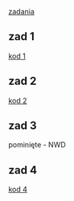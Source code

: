 [zadania](https://www.algorytm.edu.pl/rekurencja-cwiczenia.html)

## zad 1
[kod 1](ex1.cpp)


## zad 2
[kod 2](ex2.cpp)


## zad 3
pominięte - NWD


## zad 4
[kod 4](ex4.cpp)